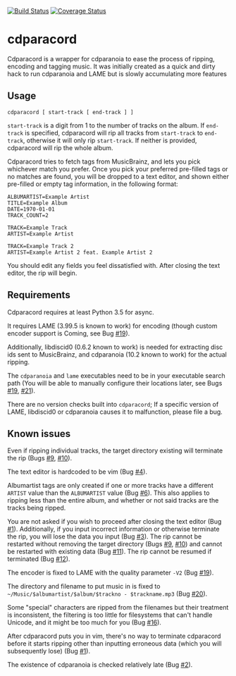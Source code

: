 [![Build Status](https://travis-ci.org/fennekki/cdparacord.svg?branch=master)](https://travis-ci.org/fennekki/cdparacord)
[![Coverage Status](https://coveralls.io/repos/github/fennekki/cdparacord/badge.svg?branch=master)](https://coveralls.io/github/fennekki/cdparacord?branch=master)
# cdparacord

Cdparacord is a wrapper for cdparanoia to ease the process of ripping, encoding
and tagging music. It was initially created as a quick and dirty hack to run
cdparanoia and LAME but is slowly accumulating more features

## Usage

```
cdparacord [ start-track [ end-track ] ]
```

`start-track` is a digit from 1 to the number of tracks on the album. If
`end-track` is specified, cdparacord will rip all tracks from `start-track` to
`end-track`, otherwise it will only rip `start-track`. If neither is provided,
cdparacord will rip the whole album.

Cdparacord tries to fetch tags from MusicBrainz, and lets you pick whichever
match you prefer. Once you pick your preferred pre-filled tags or no matches
are found, you will be dropped to a text editor, and shown either pre-filled or
empty tag information, in the following format:

```
ALBUMARTIST=Example Artist
TITLE=Example Album
DATE=1970-01-01
TRACK_COUNT=2

TRACK=Example Track
ARTIST=Example Artist

TRACK=Example Track 2
ARTIST=Example Artist 2 feat. Example Artist 2
```

You should edit any fields you feel dissatisfied with. After closing the text
editor, the rip will begin.

## Requirements

Cdparacord requires at least Python 3.5 for async.

It requires LAME (3.99.5 is known to work) for encoding (though custom encoder
support is Coming, see Bug
[#19](https://github.com/fennekki/cdparacord/issues/19)).

Additionally, libdiscid0 (0.6.2 known to work) is needed for extracting disc
ids sent to MusicBrainz, and cdparanoia (10.2 known to work) for the actual
ripping.

The `cdparanoia` and `lame` executables need to be in your executable search
path (You will be able to manually configure their locations later, see Bugs
[#19](https://github.com/fennekki/cdparacord/issues/19),
[#21](https://github.com/fennekki/cdparacord/issues/21)).

There are no version checks built into `cdparacord`; If a specific version of
LAME, libdiscid0 or cdparanoia causes it to malfunction, please file a bug.

## Known issues

Even if ripping individual tracks, the target directory existing will terminate
the rip (Bugs [#9](https://github.com/fennekki/cdparacord/issues/9),
[#10](https://github.com/fennekki/cdparacord/issues/10)).

The text editor is hardcoded to be vim (Bug
[#4](https://github.com/fennekki/cdparacord/issues/4)).

Albumartist tags are only created if one or more tracks have a different
`ARTIST` value than the `ALBUMARTIST` value (Bug
[#6](https://github.com/fennekki/cdparacord/issues/6)). This also applies to
ripping less than the entire album, and whether or not said tracks are the
tracks being ripped.

You are not asked if you wish to proceed after closing the text editor (Bug
 [#1](https://github.com/fennekki/cdparacord/issues/1)). Additionally, if you
input incorrect information or otherwise terminate the rip, you will lose the
data you input (Bug [#3](https://github.com/fennekki/cdparacord/issues/3)). The
rip cannot be restarted without removing the target directory (Bugs
[#9](https://github.com/fennekki/cdparacord/issues/9),
[#10](https://github.com/fennekki/cdparacord/issues/10)) and cannot be
restarted with existing data (Bug
[#11](https://github.com/fennekki/cdparacord/issues/11)). The rip cannot be
resumed if terminated (Bug
[#12](https://github.com/fennekki/cdparacord/issues/12)).

The encoder is fixed to LAME with the quality parameter `-V2` (Bug
[#19](https://github.com/fennekki/cdparacord/issues/19)).

The directory and filename to put music in is fixed to
`~/Music/$albumartist/$album/$trackno - $trackname.mp3` (Bug
[#20](https://github.com/fennekki/cdparacord/issues/20)).

Some "special" characters are ripped from the filenames but their treatment is
inconsistent, the filtering is too little for filesystems that can't handle
Unicode, and it might be too much for you (Bug
[#16](https://github.com/fennekki/cdparacord/issues/16)).

After cdparacord puts you in vim, there's no way to terminate cdparacord before
it starts ripping other than inputting erroneous data (which you will
subsequently lose) (Bug [#1](https://github.com/fennekki/cdparacord/issues/1)).

The existence of cdparanoia is checked relatively late (Bug
[#2](https://github.com/fennekki/cdparacord/issues/2)).
